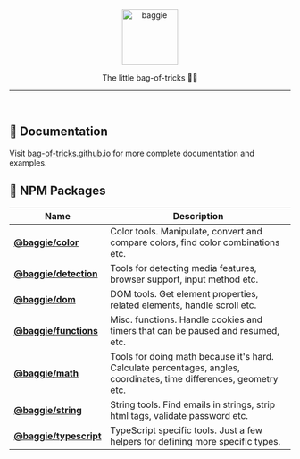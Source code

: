 <center>
<img alt="baggie" src="https://github.com/bag-of-tricks/baggie/raw/main/public/baggie-title.svg" height="100" />

The little bag-of-tricks 🐱‍👤
</center>
<hr>
<br>

## 🧾 Documentation

Visit [bag-of-tricks.github.io](https://bag-of-tricks.github.io/) for more complete documentation and examples.

## 🎁 NPM Packages

| Name                                                                              | Description                                                                                                         |
| --------------------------------------------------------------------------------- | ------------------------------------------------------------------------------------------------------------------- |
| **[@baggie/color](https://www.npmjs.com/package/@baggie/color#readme)**           | Color tools. Manipulate, convert and compare colors, find color combinations etc.                                   |
| **[@baggie/detection](https://www.npmjs.com/package/@baggie/detection#readme)**   | Tools for detecting media features, browser support, input method etc.                                              |
| **[@baggie/dom](https://www.npmjs.com/package/@baggie/dom#readme)**               | DOM tools. Get element properties, related elements, handle scroll etc.                                             |
| **[@baggie/functions](https://www.npmjs.com/package/@baggie/functions#readme)**   | Misc. functions. Handle cookies and timers that can be paused and resumed, etc.                                     |
| **[@baggie/math](https://www.npmjs.com/package/@baggie/math#readme)**             | Tools for doing math because it's hard. Calculate percentages, angles, coordinates, time differences, geometry etc. |
| **[@baggie/string](https://www.npmjs.com/package/@baggie/string#readme)**         | String tools. Find emails in strings, strip html tags, validate password etc.                                       |
| **[@baggie/typescript](https://www.npmjs.com/package/@baggie/typescript#readme)** | TypeScript specific tools. Just a few helpers for defining more specific types.                                     |
